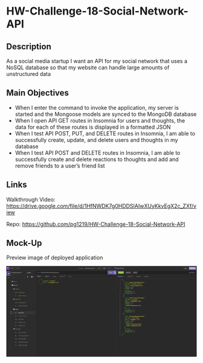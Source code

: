 # HW-Challenge-18-Social-Network-API

## Description

As a social media startup I want an API for my social network that uses a NoSQL database so that my website can handle large amounts of unstructured data

## Main Objectives

- When I enter the command to invoke the application, my server is started and the Mongoose models are synced to the MongoDB database
- When I open API GET routes in Insomnia for users and thoughts, the data for each of these routes is displayed in a formatted JSON
- When I test API POST, PUT, and DELETE routes in Insomnia, I am able to successfully create, update, and delete users and thoughts in my database
- When I test API POST and DELETE routes in Insomnia, I am able to successfully create and delete reactions to thoughts and add and remove friends to a user’s friend list


## Links

Walkthrough Video: https://drive.google.com/file/d/1HfNWDK7g0HDDSIAIwXUyKkvEgX2c_ZXf/view

Repo: https://github.com/pg1219/HW-Challenge-18-Social-Network-API


## Mock-Up

Preview image of deployed application

![alt](./hw18mockup.png)